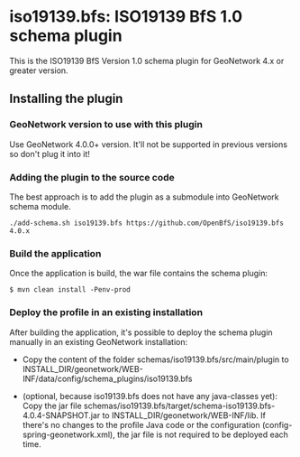 # iso19139.bfs: ISO19139 BfS 1.0 schema plugin

This is the ISO19139 BfS Version 1.0 schema plugin for GeoNetwork 4.x or greater version.

## Installing the plugin

### GeoNetwork version to use with this plugin

Use GeoNetwork 4.0.0+ version.
It'll not be supported in previous versions so don't plug it into it!

### Adding the plugin to the source code

The best approach is to add the plugin as a submodule into GeoNetwork schema module.

```
./add-schema.sh iso19139.bfs https://github.com/OpenBfS/iso19139.bfs 4.0.x
```

### Build the application

Once the application is build, the war file contains the schema plugin:

```
$ mvn clean install -Penv-prod
```

### Deploy the profile in an existing installation

After building the application, it's possible to deploy the schema plugin manually in an existing GeoNetwork installation:

- Copy the content of the folder schemas/iso19139.bfs/src/main/plugin to INSTALL_DIR/geonetwork/WEB-INF/data/config/schema_plugins/iso19139.bfs

- (optional, because iso19139.bfs does not have any java-classes yet): Copy the jar file schemas/iso19139.bfs/target/schema-iso19139.bfs-4.0.4-SNAPSHOT.jar to INSTALL_DIR/geonetwork/WEB-INF/lib. If there's no changes to the profile Java code or the configuration (config-spring-geonetwork.xml), the jar file is not required to be deployed each time.

